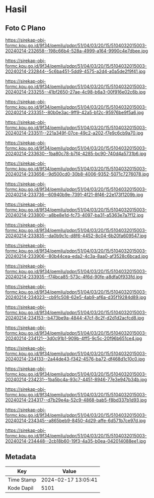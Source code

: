 # Hasil

## Foto C Plano

https://sirekap-obj-formc.kpu.go.id/9f34/pemilu/pdpr/51/04/03/20/15/5104032015003-20240214-232658--198c66b4-528a-4999-a164-9990c4e7dbee.jpg

https://sirekap-obj-formc.kpu.go.id/9f34/pemilu/pdpr/51/04/03/20/15/5104032015003-20240214-232844--5c6ba451-5dd9-4575-a2d4-a0a5de2f9f41.jpg

https://sirekap-obj-formc.kpu.go.id/9f34/pemilu/pdpr/51/04/03/20/15/5104032015003-20240214-233255--41bf2650-27ae-4c98-b6a3-00f916e02c6b.jpg

https://sirekap-obj-formc.kpu.go.id/9f34/pemilu/pdpr/51/04/03/20/15/5104032015003-20240214-233351--80b0e3ac-9ff9-42a5-b12c-95976be9f5a6.jpg

https://sirekap-obj-formc.kpu.go.id/9f34/pemilu/pdpr/51/04/03/20/15/5104032015003-20240214-233511--221a349f-07ce-49c2-a202-f7e9c6cb9a70.jpg

https://sirekap-obj-formc.kpu.go.id/9f34/pemilu/pdpr/51/04/03/20/15/5104032015003-20240214-233630--1ba80c78-b7f4-4285-bc90-740d4a5731b6.jpg

https://sirekap-obj-formc.kpu.go.id/9f34/pemilu/pdpr/51/04/03/20/15/5104032015003-20240214-233656--9d500cd0-30b8-4006-9352-5071c7276078.jpg

https://sirekap-obj-formc.kpu.go.id/9f34/pemilu/pdpr/51/04/03/20/15/5104032015003-20240214-233736--60940b9e-7391-4f21-8f46-22e173f1209b.jpg

https://sirekap-obj-formc.kpu.go.id/9f34/pemilu/pdpr/51/04/03/20/15/5104032015003-20240214-233800--a8be8e1d-fc73-4097-ba31-a5363e7a7f12.jpg

https://sirekap-obj-formc.kpu.go.id/9f34/pemilu/pdpr/51/04/03/20/15/5104032015003-20240214-233835--da0b9c1c-d8f6-4452-8c04-6b20fa609547.jpg

https://sirekap-obj-formc.kpu.go.id/9f34/pemilu/pdpr/51/04/03/20/15/5104032015003-20240214-233906--80b44cea-eda2-4c3a-8aa0-af3528c6bcad.jpg

https://sirekap-obj-formc.kpu.go.id/9f34/pemilu/pdpr/51/04/03/20/15/5104032015003-20240214-233935--f74bca85-573c-4f6d-90fe-a8dfa0f933fd.jpg

https://sirekap-obj-formc.kpu.go.id/9f34/pemilu/pdpr/51/04/03/20/15/5104032015003-20240214-234023--cb91c508-62e5-4ab9-af6a-d35f19284d89.jpg

https://sirekap-obj-formc.kpu.go.id/9f34/pemilu/pdpr/51/04/03/20/15/5104032015003-20240214-234153--b473be9a-4844-47cf-8c2f-d2d1d2acfcd8.jpg

https://sirekap-obj-formc.kpu.go.id/9f34/pemilu/pdpr/51/04/03/20/15/5104032015003-20240214-234121--3d0c91b1-909b-4ff5-9c5c-20f96b651ce4.jpg

https://sirekap-obj-formc.kpu.go.id/9f34/pemilu/pdpr/51/04/03/20/15/5104032015003-20240214-234133--2a44de43-f342-4576-ba72-df468d1c10c0.jpg

https://sirekap-obj-formc.kpu.go.id/9f34/pemilu/pdpr/51/04/03/20/15/5104032015003-20240214-234231--1ba5bc4a-93c7-4451-8946-77e3e947b34b.jpg

https://sirekap-obj-formc.kpu.go.id/9f34/pemilu/pdpr/51/04/03/20/15/5104032015003-20240214-234317--d7b29e4a-52c9-4868-bab5-f8bd337b1d93.jpg

https://sirekap-obj-formc.kpu.go.id/9f34/pemilu/pdpr/51/04/03/20/15/5104032015003-20240214-234345--a865beb9-8450-4d29-affe-6d571b7ce97d.jpg

https://sirekap-obj-formc.kpu.go.id/9f34/pemilu/pdpr/51/04/03/20/15/5104032015003-20240214-234448--2cb18b60-19f3-4a35-b0ea-042014088ee1.jpg


## Metadata

| Key        | Value               |
| ---------- | ------------------- |
| Time Stamp | 2024-02-17 13:05:41 |
| Kode Dapil | 5101                |



